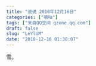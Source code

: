 ```yaml
---
title: "说说 2010年12月16日"
categories: ["嘀咕"]
tags: ["来自QQ空间 qzone.qq.com"]
draft: false
slug: "LeYlUM"
date: "2010-12-16 01:38:07"
---
```


雪。
